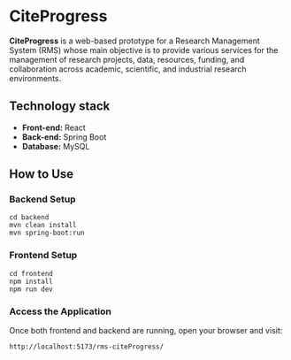 # CiteProgress

__CiteProgress__ is a web-based prototype for a Research Management System (RMS) whose main objective
is to provide various services for the management of research projects, data, resources, funding,
and collaboration across academic, scientific, and industrial research environments.

## Technology stack

- **Front-end:** React
- **Back-end:** Spring Boot
- **Database:** MySQL

## How to Use

### Backend Setup

```
cd backend
mvn clean install
mvn spring-boot:run
```
### Frontend Setup

```
cd frontend
npm install
npm run dev
```

### Access the Application
Once both frontend and backend are running, open your browser and visit:

```
http://localhost:5173/rms-citeProgress/
```